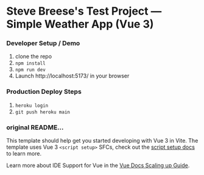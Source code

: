 # Steve Breese's Test Project — Simple Weather App (Vue 3)

### Developer Setup / Demo

1. clone the repo
2. `npm install`
3. `npm run dev`
4. Launch http://localhost:5173/ in your browser

### Production Deploy Steps

1. `heroku login`
2. `git push heroku main`

### original README...

This template should help get you started developing with Vue 3 in Vite. The template uses Vue 3 `<script setup>` SFCs, check out the [script setup docs](https://v3.vuejs.org/api/sfc-script-setup.html#sfc-script-setup) to learn more.

Learn more about IDE Support for Vue in the [Vue Docs Scaling up Guide](https://vuejs.org/guide/scaling-up/tooling.html#ide-support).
